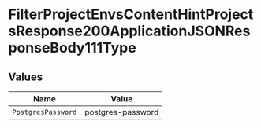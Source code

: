 # FilterProjectEnvsContentHintProjectsResponse200ApplicationJSONResponseBody111Type


## Values

| Name               | Value              |
| ------------------ | ------------------ |
| `PostgresPassword` | postgres-password  |